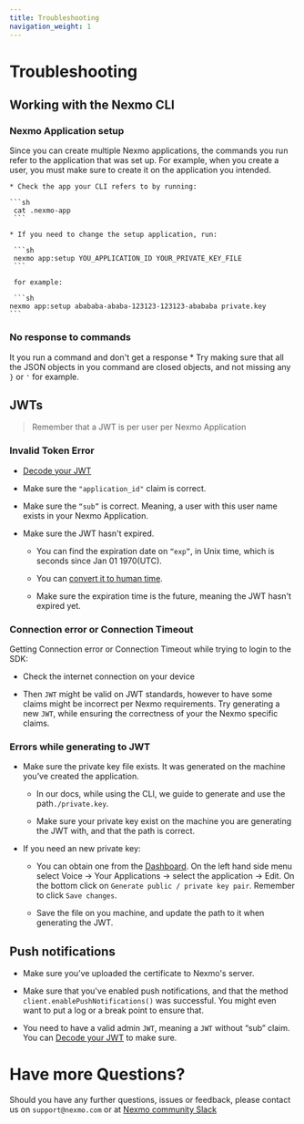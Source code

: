 ```yaml
---
title: Troubleshooting
navigation_weight: 1
---
```


# Troubleshooting

## Working with the Nexmo CLI

### Nexmo Application setup

Since you can create multiple Nexmo applications, the commands you run refer to the application that was set up. For example, when you create a user, you must make sure to create it on the application you intended.

    * Check the app your CLI refers to by running:

    ```sh
     cat .nexmo-app
     ```

    * If you need to change the setup application, run: 
    
     ```sh
     nexmo app:setup YOU_APPLICATION_ID YOUR_PRIVATE_KEY_FILE
     ```

     for example:

     ```sh
    nexmo app:setup abababa-ababa-123123-123123-abababa private.key
    ```

### No response to commands

It you run a command and don't get a response
    * Try making sure that all the JSON objects in you command are closed objects, and not missing any `}` or `'` for example.

## JWTs

> Remember that a JWT is per user per Nexmo Application

### Invalid Token Error

* [Decode your JWT](https://jwt.io/)

* Make sure the `"application_id"` claim is correct.

* Make sure the `“sub”` is correct. Meaning, a user with this user name exists in your Nexmo Application.

* Make sure the JWT hasn't expired.

    * You can find the expiration date on `“exp”`, in Unix time, which is seconds since Jan 01 1970(UTC).
    
    * You can [convert it to human time](https://www.epochconverter.com/).
    
    * Make sure the expiration time is the future, meaning the JWT hasn't expired yet.

### Connection error or Connection Timeout 

Getting Connection error or Connection Timeout while trying to login to the SDK:

* Check the internet connection on your device

* Then `JWT` might be valid on JWT standards, however to have some claims might be incorrect per Nexmo requirements. Try generating a new `JWT`, while ensuring the correctness of your the Nexmo specific claims.

### Errors while generating to JWT

* Make sure the private key file exists. It was generated on the machine you’ve created the application.
    
    * In our docs, while using the CLI, we guide to generate and use the path`./private.key`.
    
    * Make sure your private key exist on the machine you are generating the JWT with, and that the path is correct.
    
* If you need an new private key:
    
    * You can obtain one from the [Dashboard](https://dashboard.nexmo.com/voice/your-applications). On the left hand side menu select Voice → Your Applications → select the application → Edit. On the bottom click on `Generate public / private key pair`. Remember to click `Save changes`.

    * Save the file on you machine, and update the path to it when generating the JWT.


## Push notifications

* Make sure you’ve uploaded the certificate to Nexmo's server.

* Make sure that you've enabled push notifications, and that the method `client.enablePushNotifications()` was successful. You might even want to put a log or a break point to ensure that.

* You need to have a valid admin `JWT`, meaning a `JWT` without “sub” claim. You can [Decode your JWT](https://jwt.io/) to make sure.


# Have more Questions?
Should you have any further questions, issues or feedback, please contact us on `support@nexmo.com` or at [Nexmo community Slack](https://developer.nexmo.com/community/slack)